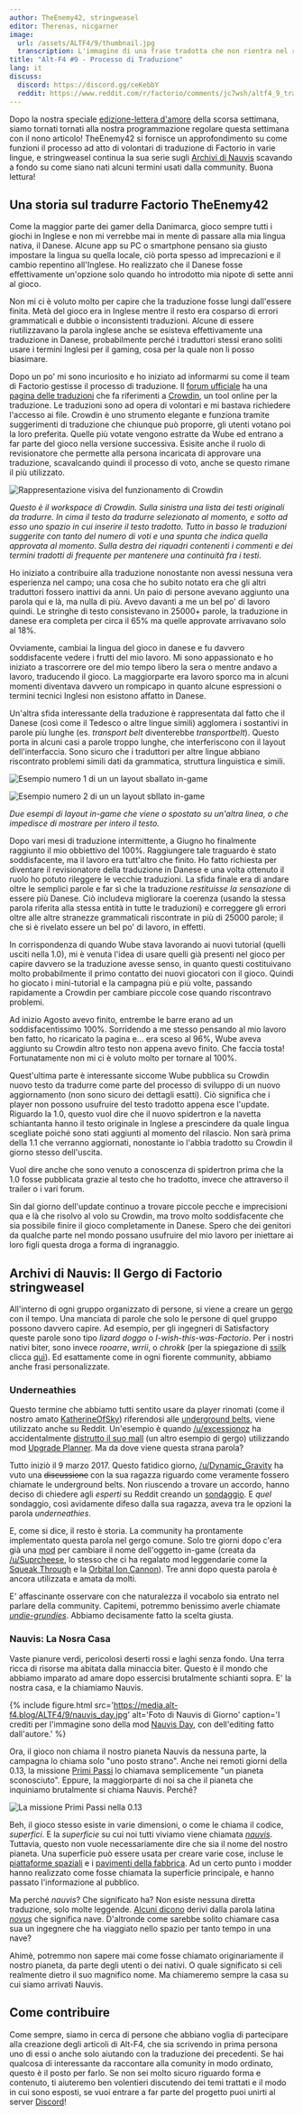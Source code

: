```yaml
---
author: TheEnemy42, stringweasel
editor: Therenas, nicgarner
image:
  url: /assets/ALTF4/9/thumbnail.jpg
  transcription: L'immagine di una frase tradotta che non rientra nel riquadro del bottone
title: "Alt-F4 #9 - Processo di Traduzione"
lang: it
discuss:
  discord: https://discord.gg/ceKebbY
  reddit: https://www.reddit.com/r/factorio/comments/jc7wsh/altf4_9_translation_process/
---
```


Dopo la nostra speciale [edizione-lettera d'amore](https://alt-f4.blog/it/ALTF4-8/) della scorsa settimana, siamo tornati tornati alla nostra programmazione regolare questa settimana con il nono articolo! TheEnemy42 si fornisce un approfondimento su come funzioni il processo ad atto di volontari di traduzione di Factorio in varie lingue, e stringweasel continua la sua serie sugli [Archivi di Nauvis](https://alt-f4.blog/it/ALTF4-6/#archivi-di-nauvis-quanta-strada-abbiamo-fatto-stringweasel) scavando a fondo su come siano nati alcuni termini usati dalla community. Buona lettura!

## Una storia sul tradurre Factorio <author>TheEnemy42</author>

Come la maggior parte dei gamer della Danimarca, gioco sempre tutti i giochi in Inglese e non mi verrebbe mai in mente di passare alla mia lingua nativa, il Danese. Alcune app su PC o smartphone pensano sia giusto impostare la lingua su quella locale, ciò porta spesso ad imprecazioni e il cambio repentino all'Inglese. Ho realizzato che il Danese fosse effettivamente un'opzione solo quando ho introdotto mia nipote di sette anni al gioco.

Non mi ci è voluto molto per capire che la traduzione fosse lungi dall'essere finita. Metà del gioco era in Inglese mentre il resto era cosparso di errori grammaticali e dubbie o inconsistenti traduzioni. Alcune di essere riutilizzavano la parola inglese anche se esisteva effettivamente una traduzione in Danese, probabilmente perché i traduttori stessi erano soliti usare i termini Inglesi per il gaming, cosa per la quale non li posso biasimare.

Dopo un po' mi sono incuriosito e ho iniziato ad informarmi su come il team di Factorio gestisse il processo di traduzione. Il [forum ufficiale](https://forums.factorio.com/) ha una [pagina delle traduzioni](https://forums.factorio.com/viewforum.php?f=12) che fa riferimenti a [Crowdin](https://crowdin.com/project/factorio), un tool online per la traduzione. Le traduzioni sono ad opera di volontari e mi bastava richiedere l'accesso ai file. Crowdin è uno strumento elegante e funziona tramite suggerimenti di traduzione che chiunque può proporre, gli utenti votano poi la loro preferita. Quelle più votate vengono estratte da Wube ed entrano a far parte del gioco nella versione successiva. Esisite anche il ruolo di revisionatore che permette alla persona incaricata di approvare una traduzione, scavalcando quindi il processo di voto, anche se questo rimane il più utilizzato.

![Rappresentazione visiva del funzionamento di Crowdin](https://media.alt-f4.blog/ALTF4/9/translation-1.jpg)

*Questo è il workspace di Crowdin. Sulla sinistra una lista dei testi originali da tradurre. In cima il testo da tradurre selezionato al momento, e sotto ad esso uno spazio in cui inserire il testo tradotto. Tutto in basso le traduzioni suggerite con tanto del numero di voti e una spunta che indica quella approvata al momento. Sulla destra dei riquadri contenenti i commenti e dei termini tradotti di frequente per mantenere una continuità fra i testi.*

Ho iniziato a contribuire alla traduzione nonostante non avessi nessuna vera esperienza nel campo; una cosa che ho subito notato era che gli altri traduttori fossero inattivi da anni. Un paio di persone avevano aggiunto una parola qui e là, ma nulla di più. Avevo davanti a me un bel po' di lavoro quindi. Le stringhe di testo consistevano in 25000+ parole, la traduzione in danese era completa per circa il 65% ma quelle approvate arrivavano solo al 18%.

Ovviamente, cambiai la lingua del gioco in danese e fu davvero soddisfacente vedere i frutti del mio lavoro. Mi sono appassionato e ho iniziato a trascorrere ore del mio tempo libero la sera o mentre andavo a lavoro, traducendo il gioco. La maggiorparte era lavoro sporco ma in alcuni momenti diventava davvero un rompicapo in quanto alcune espressioni o termini tecnici Inglesi non esistono affatto in Danese.

Un'altra sfida interessante della traduzione è rappresentata dal fatto che il Danese (così come il Tedesco o altre lingue simili) agglomera i sostantivi in parole più lunghe (es. _transport belt_ diventerebbe _transportbelt_). Questo porta in alcuni casi a parole troppo lunghe, che interferiscono con il layout dell'interfaccia. Sono sicuro che i traduttori per altre lingue abbiano riscontrato problemi simili dati da grammatica, struttura linguistica e simili.

![Esempio numero 1 di un un layout sballato in-game](https://media.alt-f4.blog/ALTF4/9/translation-2.jpg)

![Esempio numero 2 di un un layout sbllato in-game](https://media.alt-f4.blog/ALTF4/9/translation-3.jpg)

*Due esempi di layout in-game che viene o spostato su un'altra linea, o che impedisce di mostrare per intero il testo.*

Dopo vari mesi di traduzione intermittente, a Giugno ho finalmente raggiunto il mio obbiettivo del 100%. Raggiungere tale traguardo è stato soddisfacente, ma il lavoro era tutt'altro che finito. Ho fatto richiesta per diventare il revisionatore della traduzione in Danese e una volta ottenuto il ruolo ho potuto rileggere le vecchie traduzioni. La sfida finale era di andare oltre le semplici parole e far sì che la traduzione *restituisse la sensazione* di essere più Danese. Ciò includeva migliorare la coerenza (usando la stessa parola riferita alla stessa entità in tutte le traduzioni) e correggere gli errori oltre alle altre stranezze grammaticali riscontrate in più di 25000 parole; il che si è rivelato essere un bel po' di lavoro, in effetti.

In corrispondenza di quando Wube stava lavorando ai nuovi tutorial (quelli usciti nella 1.0), mi è venuta l'idea di usare quelli già presenti nel gioco per capire davvero se la traduzione avesse senso, in quanto questi costituivano molto probabilmente il primo contatto dei nuovi giocatori con il gioco. Quindi ho giocato i mini-tutorial e la campagna più e più volte, passando rapidamente a Crowdin per cambiare piccole cose quando riscontravo problemi.

Ad inizio Agosto avevo finito, entrembe le barre erano ad un soddisfacentissimo 100%. Sorridendo a me stesso pensando al mio lavoro ben fatto, ho ricaricato la pagina e... era sceso al 96%, Wube aveva aggiunto su Crowdin altro testo non appena avevo finito. Che faccia tosta! Fortunatamente non mi ci è voluto molto per tornare al 100%.

Quest'ultima parte è interessante siccome Wube pubblica su Crowdin nuovo testo da tradurre come parte del processo di sviluppo di un nuovo aggiornamento (non sono sicuro dei dettagli esatti). Ciò significa che i player non possono usufruire del testo tradotto appena esce l'update. Riguardo la 1.0, questo vuol dire che il nuovo spidertron e la navetta schiantanta hanno il testo originale in Inglese a prescindere da quale lingua scegliate poiché sono stati aggiunti al momento del rilascio. Non sarà prima della 1.1 che verranno aggiornati, nonostante io l'abbia tradotto su Crowdin il giorno stesso dell'uscita.

Vuol dire anche che sono venuto a conoscenza di spidertron prima che la 1.0 fosse pubblicata grazie al testo che ho tradotto, invece che attraverso il trailer o i vari forum.

Sin dal giorno dell'update continuo a trovare piccole pecche e imprecisioni qua e là che risolvo al volo su Crowdin, ma trovo molto soddisfacente che sia possibile finire il gioco completamente in Danese. Spero che dei genitori da qualche parte nel mondo possano usufruire del mio lavoro per iniettare ai loro figli questa droga a forma di ingranaggio.

## Archivi di Nauvis: Il Gergo di Factorio <author>stringweasel</author>

All'interno di ogni gruppo organizzato di persone, si viene a creare un [gergo](https://it.wikipedia.org/wiki/Gergo) con il tempo. Una manciata di parole che solo le persone di quel gruppo possono davvero capire. Ad esempio, per gli ingegneri di Satisfactory queste parole sono tipo _lizard doggo_ o _I-wish-this-was-Factorio_. Per i nostri nativi biter, sono invece _rooarre_, _wrrii_, o _chrokk_ (per la spiegazione di [ssilk](https://forums.factorio.com/memberlist.php?mode=viewprofile&u=507) clicca [qui](https://forums.factorio.com/viewtopic.php?t=63040&start=40)). Ed esattamente come in ogni fiorente community, abbiamo anche frasi personalizzate.

### Underneathies

Questo termine che abbiamo tutti sentito usare da player rinomati (come il nostro amato [KatherineOfSky](https://www.youtube.com/channel/UCTIV3KbAvaGEyNjoMoNaGtQ)) riferendosi alle [underground belts](https://wiki.factorio.com/Underground_belt), viene utilizzato anche su Reddit. Un'esempio è quando [/u/excessionoz](https://www.reddit.com/user/excessionoz/) ha accidentalmente [distrutto il suo mall](https://www.reddit.com/r/factorio/comments/9s7x30/tip_be_very_sure_of_your_circumstances_when/) (un altro esempio di gergo) utilizzando mod [Upgrade Planner](https://mods.factorio.com/mod/upgrade-planner). Ma da dove viene questa strana parola?

Tutto iniziò il 9 marzo 2017. Questo fatidico giorno, [/u/Dynamic_Gravity](https://www.reddit.com/user/Dynamic_Gravity/) ha vuto una ~~discussione~~ con la sua ragazza riguardo come veramente fossero chiamate le underground belts. Non riuscendo a trovare un accordo, hanno deciso di chiedere agli *esperti* su Reddit creando un [sondaggio](https://www.reddit.com/r/factorio/comments/5yi071/need_your_help_in_settling_a_debate_with_gf/). E *quel* sondaggio, così avidamente difeso dalla sua ragazza, aveva tra le opzioni la parola _underneathies_.

E, come si dice, il resto è storia. La community ha prontamente implementato questa parola nel gergo comune. Solo tre giorni dopo c'era già una [mod](https://mods.factorio.com/mod/Underneathies) per cambiare il nome dell'oggetto in-game (creata da [/u/Suprcheese](https://www.reddit.com/user/Suprcheese/), lo stesso che ci ha regalato mod leggendarie come la [Squeak Through](https://mods.factorio.com/mod/Squeak%20Through) e la [Orbital Ion Cannon](https://mods.factorio.com/mod/Orbital%20Ion%20Cannon)). Tre anni dopo questa parola è ancora utilizzata e amata da molti.

E' affascinante osservare con che naturalezza il vocabolo sia entrato nel parlare della community. Capitemi, potremmo benissimo averle chiamate [_undie-grundies_](https://www.reddit.com/r/factorio/comments/5yi071/need_your_help_in_settling_a_debate_with_gf/deqgd0x?context=3). Abbiamo decisamente fatto la scelta giusta.

### Nauvis: La Nosra Casa

Vaste pianure verdi, pericolosi deserti rossi e laghi senza fondo. Una terra ricca di risorse ma abitata dalla minaccia biter. Questo è il mondo che abbiamo imparato ad amare dopo essercisi  brutalmente schianti sopra. E' la nostra casa, e la chiamiamo Nauvis.

{% include figure.html src='https://media.alt-f4.blog/ALTF4/9/nauvis_day.jpg' alt='Foto di Nauvis di Giorno' caption='I crediti per l'immagine sono della mod <a href="https://mods.factorio.com/mod/NauvisDay">Nauvis Day</a>, con dell'editing fatto dall'autore.' %}

Ora, il gioco non chiama il nostro pianeta Nauvis da nessuna parte, la campagna lo chiama solo "uno posto strano". Anche nei remoti giorni della 0.13, la missione [Primi Passi](https://forums.factorio.com/viewtopic.php?t=51100) lo chiamava semplicemente "un pianeta sconosciuto". Eppure, la maggiorparte di noi sa che il pianeta che inquiniamo brutalmente si chiama Nauvis. Perché?

![La missione Primi Passi nella 0.13](https://media.alt-f4.blog/ALTF4/9/first_steps.jpg)

Beh, il gioco stesso esiste in varie dimensioni, o come le chiama il codice, *superfici*. E la *superficie* su cui noi tutti viviamo viene chiamata [_nauvis_](https://lua-api.factorio.com/latest/LuaSurface.html). Tuttavia, questo non vuole necessariamente dire che sia il nome del nostro pianeta. Una superficie può essere usata per creare varie cose, incluse le [piattaforme spaziali](https://mods.factorio.com/mod/space-exploration) e i [pavimenti della fabbrica](https://mods.factorio.com/mod/Factorissimo2). Ad un certo punto i modder hanno realizzato come fosse chiamata la superficie principale, e hanno passato l'informazione al pubblico.

Ma perché *nauvis*? Che significato ha? Non esiste nessuna diretta traduzione, solo molte leggende. [Alcuni dicono](https://www.reddit.com/r/factorio/comments/7erfs8/whats_the_origin_of_the_planets_name_nauvis/dq7faa4?context=3) derivi dalla parola latina  [_novus_](https://it.wiktionary.org/wiki/novus) che significa nave. D'altronde come sarebbe solito chiamare casa sua un ingegnere che ha viaggiato nello spazio per tanto tempo in una nave?

Ahimè, potremmo non sapere mai come fosse chiamato originariamente il nostro pianeta, da parte degli utenti o dei nativi. O quale significato si celi realmente dietro il suo magnifico nome. Ma chiameremo sempre la casa su cui siamo arrivati Nauvis.

## Come contribuire

Come sempre, siamo in cerca di persone che abbiano voglia di partecipare alla creazione degli articoli di Alt-F4, che sia scrivendo in prima persona uno di essi o anche solo aiutando con la traduzione dei precedenti. Se hai qualcosa di interessante da raccontare alla comunity in modo ordinato, questo è il posto per farlo. Se non sei molto sicuro riguardo forma e contenuto, ti aiuteremo ben volentieri discutendo dei temi trattati e il modo in cui sono esposti, se vuoi entrare a far parte del progetto puoi unirti al server [Discord](https://discord.gg/nxnCFkb)!
